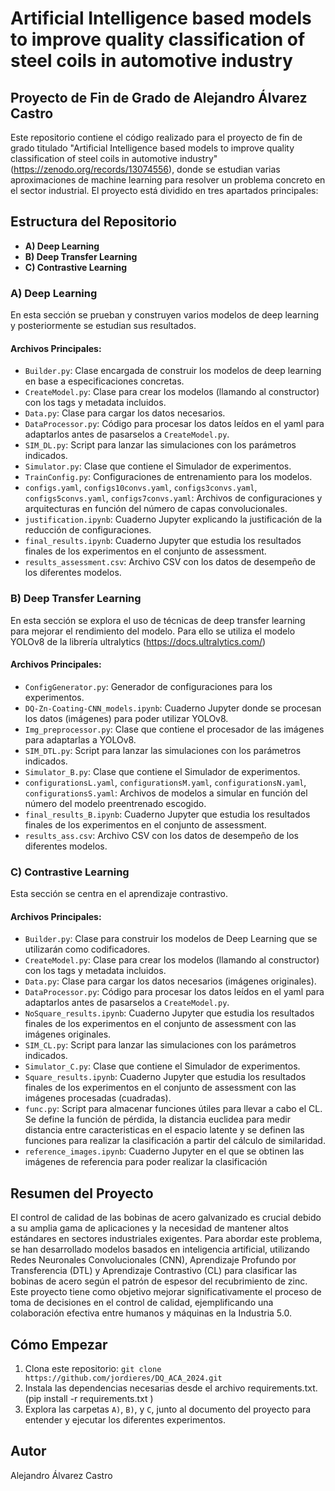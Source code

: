 # Artificial Intelligence based models to improve quality classification of steel coils in automotive industry

## Proyecto de Fin de Grado de Alejandro Álvarez Castro

Este repositorio contiene el código realizado para el proyecto de fin de grado titulado "Artificial Intelligence based models to improve quality classification of steel coils in automotive industry" (https://zenodo.org/records/13074556), donde se estudian varias aproximaciones de machine learning para resolver un problema concreto en el sector industrial. El proyecto está dividido en tres apartados principales:

## Estructura del Repositorio

- **A) Deep Learning**
- **B) Deep Transfer Learning**
- **C) Contrastive Learning**

### A) Deep Learning

En esta sección se prueban y construyen varios modelos de deep learning y posteriormente se estudian sus resultados.

#### Archivos Principales:

- `Builder.py`: Clase encargada de construir los modelos de deep learning en base a especificaciones concretas.
- `CreateModel.py`: Clase para crear los modelos (llamando al constructor) con los tags y metadata incluidos.
- `Data.py`: Clase para cargar los datos necesarios.
- `DataProcessor.py`: Código para procesar los datos leídos en el yaml para adaptarlos antes de pasarselos a `CreateModel.py`.
- `SIM_DL.py`: Script para lanzar las simulaciones con los parámetros indicados.
- `Simulator.py`: Clase que contiene el Simulador de experimentos.
- `TrainConfig.py`: Configuraciones de entrenamiento para los modelos.
- `configs.yaml`, `configs10convs.yaml`, `configs3convs.yaml`, `configs5convs.yaml`, `configs7convs.yaml`: Archivos de configuraciones y arquitecturas en función del número de capas convolucionales.
- `justification.ipynb`: Cuaderno Jupyter explicando la justificación de la reducción de configuraciones.
- `final_results.ipynb`: Cuaderno Jupyter que estudia los resultados finales de los experimentos en el conjunto de assessment.
- `results_assessment.csv`: Archivo CSV con los datos de desempeño de los diferentes modelos.

### B) Deep Transfer Learning

En esta sección se explora el uso de técnicas de deep transfer learning para mejorar el rendimiento del modelo. Para ello se utiliza el modelo YOLOv8 de la librería ultralytics (https://docs.ultralytics.com/)

#### Archivos Principales:

- `ConfigGenerator.py`: Generador de configuraciones para los experimentos.
- `DQ-Zn-Coating-CNN_models.ipynb`: Cuaderno Jupyter donde se procesan los datos (imágenes) para poder utilizar YOLOv8.
- `Img_preprocessor.py`: Clase que contiene el procesador de las imágenes para adaptarlas a YOLOv8.
- `SIM_DTL.py`:  Script para lanzar las simulaciones con los parámetros indicados.
- `Simulator_B.py`: Clase que contiene el Simulador de experimentos.
- `configurationsL.yaml`, `configurationsM.yaml`, `configurationsN.yaml`, `configurationsS.yaml`: Archivos de modelos a simular en función del número del modelo preentrenado escogido.
- `final_results_B.ipynb`: Cuaderno Jupyter que estudia los resultados finales de los experimentos en el conjunto de assessment.
- `results_ass.csv`: Archivo CSV con los datos de desempeño de los diferentes modelos.

### C) Contrastive Learning

Esta sección se centra en el aprendizaje contrastivo.

#### Archivos Principales:

- `Builder.py`: Clase para construir los modelos de Deep Learning que se utilizarán como codificadores.
- `CreateModel.py`: Clase para crear los modelos (llamando al constructor) con los tags y metadata incluidos.
- `Data.py`: Clase para cargar los datos necesarios (imágenes originales).
- `DataProcessor.py`: Código para procesar los datos leídos en el yaml para adaptarlos antes de pasarselos a `CreateModel.py`.
- `NoSquare_results.ipynb`: Cuaderno Jupyter que estudia los resultados finales de los experimentos en el conjunto de assessment con las imágenes originales.
- `SIM_CL.py`: Script para lanzar las simulaciones con los parámetros indicados.
- `Simulator_C.py`: Clase que contiene el Simulador de experimentos.
- `Square_results.ipynb`: Cuaderno Jupyter que estudia los resultados finales de los experimentos en el conjunto de assessment con las imágenes procesadas (cuadradas).
- `func.py`:  Script para almacenar funciones útiles para llevar a cabo el CL. Se define la función de pérdida, la distancia euclidea para medir distancia entre caracteristicas en el espacio latente y se definen las funciones para realizar la clasificación a partir del cálculo de similaridad.
- `reference_images.ipynb`: Cuaderno Jupyter en el que se obtinen las imágenes de referencia para poder realizar la clasificación
## Resumen del Proyecto

El control de calidad de las bobinas de acero galvanizado es crucial debido a su amplia gama de aplicaciones y la necesidad de mantener altos estándares en sectores industriales exigentes. Para abordar este problema, se han desarrollado modelos basados en inteligencia artificial, utilizando Redes Neuronales Convolucionales (CNN), Aprendizaje Profundo por Transferencia (DTL) y Aprendizaje Contrastivo (CL) para clasificar las bobinas de acero según el patrón de espesor del recubrimiento de zinc. Este proyecto tiene como objetivo mejorar significativamente el proceso de toma de decisiones en el control de calidad, ejemplificando una colaboración efectiva entre humanos y máquinas en la Industria 5.0.

## Cómo Empezar

1. Clona este repositorio: `git clone https://github.com/jordieres/DQ_ACA_2024.git`
2. Instala las dependencias necesarias desde el archivo requirements.txt. (pip install -r requirements.txt
)
3. Explora las carpetas `A)`, `B)`, y `C`, junto al documento del proyecto para entender y ejecutar los diferentes experimentos.

## Autor

Alejandro Álvarez Castro
